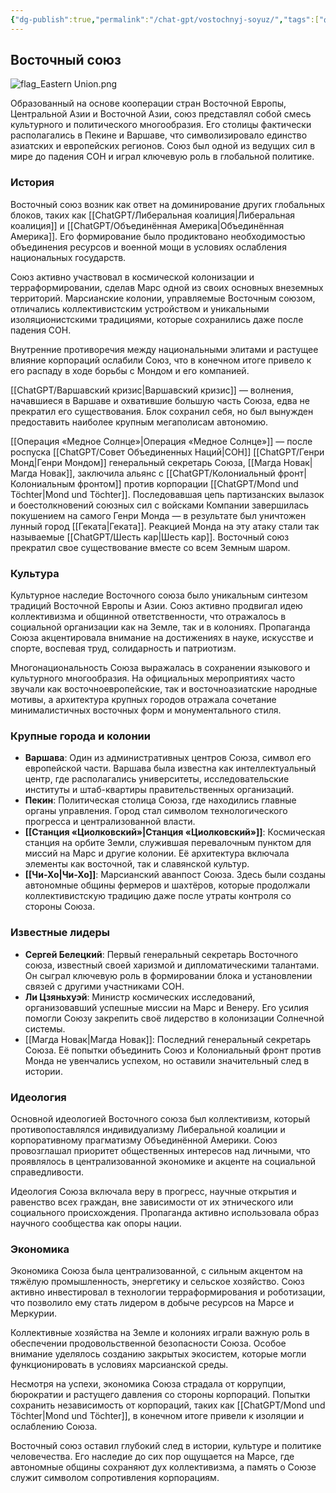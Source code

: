 ```yaml
---
{"dg-publish":true,"permalink":"/chat-gpt/vostochnyj-soyuz/","tags":["фракция"]}
---
```


## Восточный союз

![flag_Eastern Union.png](/img/user/09.%20files/flag_Eastern%20Union.png)

Образованный на основе кооперации стран Восточной Европы, Центральной Азии и Восточной Азии, союз представлял собой смесь культурного и политического многообразия. Его столицы фактически располагались в Пекине и Варшаве, что символизировало единство азиатских и европейских регионов. Союз был одной из ведущих сил в мире до падения СОН и играл ключевую роль в глобальной политике.

### История

Восточный союз возник как ответ на доминирование других глобальных блоков, таких как [[ChatGPT/Либеральная коалиция\|Либеральная коалиция]] и [[ChatGPT/Объединённая Америка\|Объединённая Америка]]. Его формирование было продиктовано необходимостью объединения ресурсов и военной мощи в условиях ослабления национальных государств.

Союз активно участвовал в космической колонизации и терраформировании, сделав Марс одной из своих основных внеземных территорий. Марсианские колонии, управляемые Восточным союзом, отличались коллективистским устройством и уникальными изоляционистскими традициями, которые сохранились даже после падения СОН.

Внутренние противоречия между национальными элитами и растущее влияние корпораций ослабили Союз, что в конечном итоге привело к его распаду в ходе борьбы с Мондом и его компанией.

[[ChatGPT/Варшавский кризис\|Варшавский кризис]] — волнения, начавшиеся в Варшаве и охватившие большую часть Союза, едва не прекратил его существования. Блок сохранил себя, но был вынужден предоставить наиболее крупным мегаполисам автономию.

[[Операция «Медное Солнце»\|Операция «Медное Солнце»]] — после роспуска [[ChatGPT/Совет Объединенных Наций\|СОН]] [[ChatGPT/Генри Монд\|Генри Мондом]] генеральный секретарь Союза, [[Магда Новак\|Магда Новак]], заключила альянс с [[ChatGPT/Колониальный фронт\|Колониальным фронтом]] против корпорации [[ChatGPT/Mond und Töchter\|Mond und Töchter]]. Последовавшая цепь партизанских вылазок и боестолкновений союзных сил с войсками Компании завершилась покушением на самого Генри Монда — в результате был уничтожен лунный город [[Геката\|Геката]]. Реакцией Монда на эту атаку стали так называемые [[ChatGPT/Шесть кар\|Шесть кар]]. Восточный союз прекратил свое существование вместе со всем Земным шаром. 

### Культура

Культурное наследие Восточного союза было уникальным синтезом традиций Восточной Европы и Азии. Союз активно продвигал идею коллективизма и общинной ответственности, что отражалось в социальной организации как на Земле, так и в колониях. Пропаганда Союза акцентировала внимание на достижениях в науке, искусстве и спорте, воспевая труд, солидарность и патриотизм.

Многонациональность Союза выражалась в сохранении языкового и культурного многообразия. На официальных мероприятиях часто звучали как восточноевропейские, так и восточноазиатские народные мотивы, а архитектура крупных городов отражала сочетание минималистичных восточных форм и монументального стиля.

### Крупные города и колонии

- **Варшава**: Один из административных центров Союза, символ его европейской части. Варшава была известна как интеллектуальный центр, где располагались университеты, исследовательские институты и штаб-квартиры правительственных организаций.
- **Пекин**: Политическая столица Союза, где находились главные органы управления. Город стал символом технологического прогресса и централизованной власти.
- **[[Станция «Циолковский»\|Станция «Циолковский»]]**: Космическая станция на орбите Земли, служившая перевалочным пунктом для миссий на Марс и другие колонии. Её архитектура включала элементы как восточной, так и славянской культур.
- **[[Чи-Хо\|Чи-Хо]]**: Марсианский аванпост Союза. Здесь были созданы автономные общины фермеров и шахтёров, которые продолжали коллективистскую традицию даже после утраты контроля со стороны Союза.

### Известные лидеры

- **Сергей Белецкий**: Первый генеральный секретарь Восточного союза, известный своей харизмой и дипломатическими талантами. Он сыграл ключевую роль в формировании блока и установлении связей с другими участниками СОН.
- **Ли Цзяньхуэй**: Министр космических исследований, организовавший успешные миссии на Марс и Венеру. Его усилия помогли Союзу закрепить своё лидерство в колонизации Солнечной системы.
- [[Магда Новак\|Магда Новак]]: Последний генеральный секретарь Союза. Её попытки объединить Союз и Колониальный фронт против Монда не увенчались успехом, но оставили значительный след в истории.

### Идеология

Основной идеологией Восточного союза был коллективизм, который противопоставлялся индивидуализму Либеральной коалиции и корпоративному прагматизму Объединённой Америки. Союз провозглашал приоритет общественных интересов над личными, что проявлялось в централизованной экономике и акценте на социальной справедливости.

Идеология Союза включала веру в прогресс, научные открытия и равенство всех граждан, вне зависимости от их этнического или социального происхождения. Пропаганда активно использовала образ научного сообщества как опоры нации.

### Экономика

Экономика Союза была централизованной, с сильным акцентом на тяжёлую промышленность, энергетику и сельское хозяйство. Союз активно инвестировал в технологии терраформирования и роботизации, что позволило ему стать лидером в добыче ресурсов на Марсе и Меркурии.

Коллективные хозяйства на Земле и колониях играли важную роль в обеспечении продовольственной безопасности Союза. Особое внимание уделялось созданию закрытых экосистем, которые могли функционировать в условиях марсианской среды.

Несмотря на успехи, экономика Союза страдала от коррупции, бюрократии и растущего давления со стороны корпораций. Попытки сохранить независимость от корпораций, таких как [[ChatGPT/Mond und Töchter\|Mond und Töchter]], в конечном итоге привели к изоляции и ослаблению Союза.

Восточный союз оставил глубокий след в истории, культуре и политике человечества. Его наследие до сих пор ощущается на Марсе, где автономные общины сохраняют дух коллективизма, а память о Союзе служит символом сопротивления корпорациям.